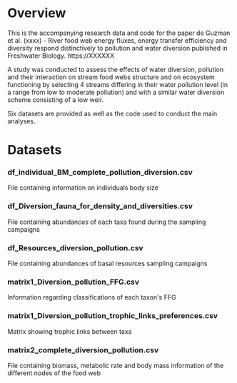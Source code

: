 # Overview
This is the accompanying research data and code for the paper de Guzman et al. (xxxx) - River food web energy fluxes, energy transfer efficiency and diversity respond distinctively to pollution and water diversion published in Freshwater Biology. https://XXXXXX

A study was conducted to assess the effects of water diversion, pollution and their interaction on stream food webs structure and on ecosystem functioning by selecting 4 streams differing in their water pollution level (in a range from low to moderate pollution) and with a similar water diversion scheme consisting of a low weir.

Six datasets are provided as well as the code used to conduct the main analyses.


# Datasets
### df_individual_BM_complete_pollution_diversion.csv
File containing information on individuals body size

### df_Diversion_fauna_for_density_and_diversities.csv
File containing abundances of each taxa found during the sampling campaigns

### df_Resources_diversion_pollution.csv
File containing abundances of basal resources sampling campaigns
### matrix1_Diversion_pollution_FFG.csv
Information regarding classifications of each taxon's FFG

### matrix1_Diversion_pollution_trophic_links_preferences.csv
Matrix showing trophic links between taxa

### matrix2_complete_diversion_pollution.csv
File containing biomass, metabolic rate and body mass information of the different nodes of the food web
